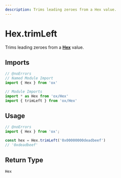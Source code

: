 ```yaml
---
description: Trims leading zeroes from a Hex value.
---
```


# Hex.trimLeft

Trims leading zeroes from a **[Hex](/api/bytes)** value.

## Imports

```ts twoslash
// @noErrors
// Named Module Import 
import { Hex } from 'ox'

// Module Imports
import * as Hex from 'ox/Hex'
import { trimLeft } from 'ox/Hex'
```

## Usage

```ts twoslash
// @noErrors
import { Hex } from 'ox';

const hex = Hex.trimLeft('0x00000000deadbeef')
// '0xdeadbeef'
```

## Return Type

`Hex`
